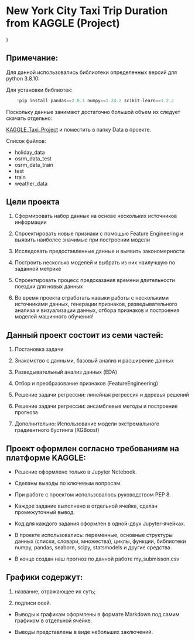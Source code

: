 # New York City Taxi Trip Duration from KAGGLE (Project)
[](https://github.com/AlexanderMeshchaninov/Screenshots/blob/main/image_for_readme_kaggle_project.png))

## Примечание:
Для данной использовались библиотеки определенных версий для python 3.8.10:

Для установки библиотек:

```python
    !pip install pandas==2.0.1 numpy==1.24.2 scikit-learn==1.2.2
```

Поскольку данные занимают достаточно большой объем их следует скачать отдельно:

[KAGGLE_Taxi_Project](https://disk.yandex.ru/d/jHJxaq3sf47cwg) и поместить в папку Data в проекте.

Список файлов:

- holiday_data
- osrm_data_test
- osrm_data_train
- test
- train
- weather_data

## Цели проекта

1. Сформировать набор данных на основе нескольких источников информации

2. Спроектировать новые признаки с помощью Feature Engineering и выявить наиболее значимые при построении модели

3. Исследовать предоставленные данные и выявить закономерности

4. Построить несколько моделей и выбрать из них наилучшую по заданной метрике

5. Спроектировать процесс предсказания времени длительности поездки для новых данных

6. Во время проекта отработать навыки работы с несколькими источниками данных, генерации признаков, разведывательного анализа и визуализации данных, отбора признаков и построения моделей машинного обучения!

## Данный проект состоит из семи частей:

1. Постановка задачи

2. Знакомство с данными, базовый анализ и расширение данных

3. Разведывательный анализ данных (EDA)

4. Отбор и преобразование признаков (FeatureEngineering)

5. Решение задачи регрессии: линейная регрессия и деревья решений

6. Решение задачи регрессии: ансамблевые методы и построение прогноза

7. Дополнительно: Использование модели экстремального градиентного бустинга (XGBoost)

## Проект оформлен согласно требованиям на платформе KAGGLE:

- Решение оформлено только в Jupyter Notebook.

- Cделаны выводы по ключевым вопросам.

- При работе с проектом использовалось руководством PEP 8.

- Каждое задание выполнено в отдельной ячейке, сделан промежуточный вывод.

- Код для каждого задания оформлен в одной-двух Jupyter-ячейках.

- В проекте использовались: переменные, основные структуры данных (списки, словари, множества), циклы, функции, библиотеки numpy, pandas, seaborn, scipy, statsmodels и другие средства.

- В конце создан наш прогноз по данной работе my_submisson.csv

## Графики содержут: 

1. название, отражающее их суть;

2. подписи осей.

- Выводы к графикам оформлены в формате Markdown под самим графиком в отдельной ячейке.

- Выводы представлены в виде небольших заключений.
